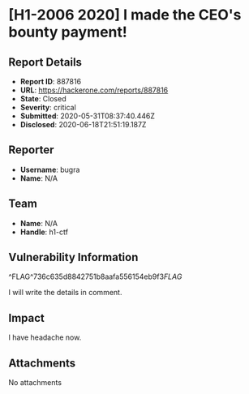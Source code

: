 # [H1-2006 2020] I made the CEO's bounty payment!

## Report Details
- **Report ID**: 887816
- **URL**: https://hackerone.com/reports/887816
- **State**: Closed
- **Severity**: critical
- **Submitted**: 2020-05-31T08:37:40.446Z
- **Disclosed**: 2020-06-18T21:51:19.187Z

## Reporter
- **Username**: bugra
- **Name**: N/A

## Team
- **Name**: N/A
- **Handle**: h1-ctf

## Vulnerability Information
^FLAG^736c635d8842751b8aafa556154eb9f3$FLAG$

I will write the details in comment.

## Impact

I have headache now.

## Attachments
No attachments
